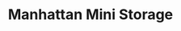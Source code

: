 ---
title: "Manhattan Mini Storage"
url: /new-york/manhattan-mini-storage-east-110th-street/
shop: storage rental
---